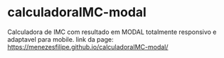 # calculadoraIMC-modal
Calculadora de IMC com resultado em MODAL totalmente responsivo e adaptavel para mobile.
link da page: https://menezesfilipe.github.io/calculadoraIMC-modal/
